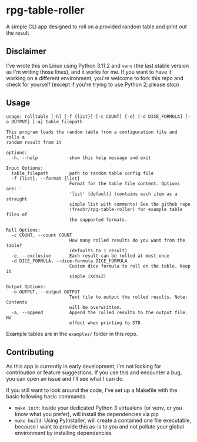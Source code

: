 # rpg-table-roller

A simple CLI app designed to roll on a provided random table and print out the result

## Disclaimer

I've wrote this on Linux using Python 3.11.2 and `venv` (the last stable version as I'm writing those lines), and it works for me. If you want to have it working on a different environment, you're welcome to fork this repo and check for yourself (except if you're trying to use Python 2; please stop)

## Usage

```
usage: rolltable [-h] [-f {list}] [-c COUNT] [-e] [-d DICE_FORMULA] [-o OUTPUT] [-a] table_filepath

This program loads the random table from a configuration file and rolls a
random result from it

options:
  -h, --help            show this help message and exit

Input Options:
  table_filepath        path to random table config file
  -f {list}, --format {list}
                        Format for the table file content. Options are: -
                        'list' [default] (contains each item as a straight
                        simple list with comments) See the github repo
                        (freohr/rpg-table-roller) for example table files of
                        the supported formats.

Roll Options:
  -c COUNT, --count COUNT
                        How many rolled results do you want from the table?
                        (defaults to 1 result)
  -e, --exclusive       Each result can be rolled at most once
  -d DICE_FORMULA, --dice-formula DICE_FORMULA
                        Custom dice formula to roll on the table. Keep it
                        simple (XdY±Z)

Output Options:
  -o OUTPUT, --output OUTPUT
                        Text file to output the rolled results. Note: Contents
                        will be overwritten.
  -a, --append          Append the rolled results to the output file. No
                        effect when printing to STD
```

Example tables are in the `examples/` folder in this repo.

## Contributing

As this app is currently in early development, I'm not looking for contribution or feature suggestions. If you use this and encounter a bug, you can open an issue and I'll see what I can do.

If you still want to look around the code, I've set up a Makefile with the basic following basic commands

- `make init`: Inside your dedicated Python 3 virtualenv (or venv, or you know what you prefer), will install the dependencies via pip
- `make build`: Using PyInstaller, will create a contained one file executable, because I want to provide this as-is to you and not pollute your global environment by installing dependencies
